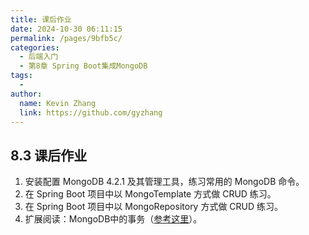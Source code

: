 ```yaml
---
title: 课后作业
date: 2024-10-30 06:11:15
permalink: /pages/9bfb5c/
categories: 
  - 后端入门
  - 第8章 Spring Boot集成MongoDB
tags: 
  - 
author: 
  name: Kevin Zhang
  link: https://github.com/gyzhang
---
```

## 8.3 课后作业

1. 安装配置 MongoDB 4.2.1 及其管理工具，练习常用的 MongoDB 命令。
2. 在 Spring Boot 项目中以 MongoTemplate 方式做 CRUD 练习。
3. 在 Spring Boot 项目中以 MongoRepository 方式做 CRUD 练习。
4. 扩展阅读：MongoDB中的事务（[参考这里](https://www.baeldung.com/spring-data-mongodb-transactions)）。

